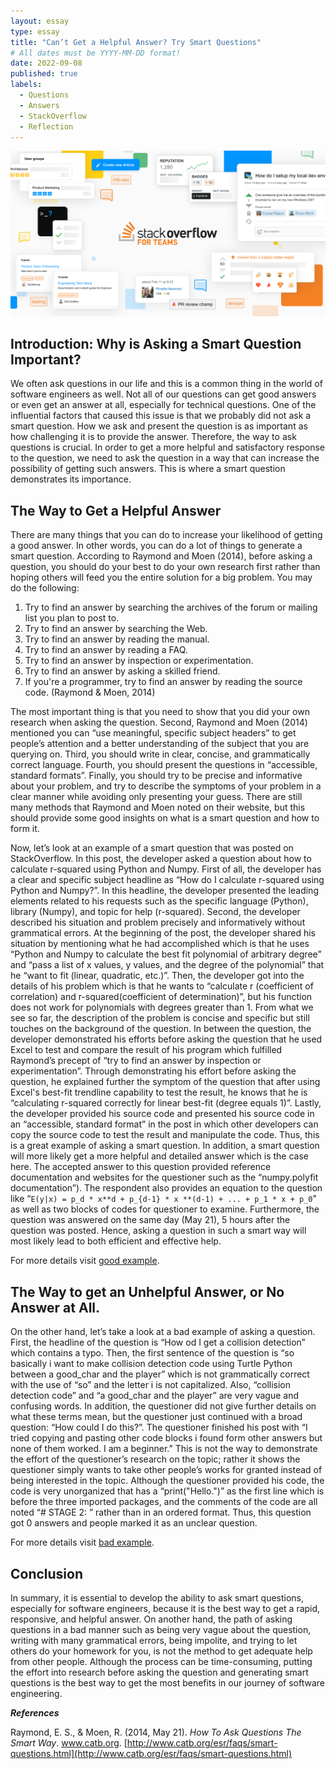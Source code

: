 ```yaml
---
layout: essay
type: essay
title: "Can’t Get a Helpful Answer? Try Smart Questions"
# All dates must be YYYY-MM-DD format!
date: 2022-09-08
published: true
labels:
  - Questions
  - Answers
  - StackOverflow
  - Reflection
---
```


<img width="700px" class="rounded float-start pe-4" src="../img/essays/stack_overflow.png">

## Introduction: Why is Asking a Smart Question Important?

We often ask questions in our life and this is a common thing in the world of software engineers as well.  Not all of our questions can get good answers or even get an answer at all, especially for technical questions. One of the influential factors that caused this issue is that we probably did not ask a smart question. How we ask and present the question is as important as how challenging it is to provide the answer. Therefore, the way to ask questions is crucial. In order to get a more helpful and satisfactory response to the question, we need to ask the question in a way that can increase the possibility of getting such answers. This is where a smart question demonstrates its importance. 


## The Way to Get a Helpful Answer

There are many things that you can do to increase your likelihood of getting a good answer. In other words, you can do a lot of things to generate a smart question. According to Raymond and Moen (2014), before asking a question, you should do your best to do your own research first rather than hoping others will feed you the entire solution for a big problem. You may do the following:
1. Try to find an answer by searching the archives of the forum or mailing list you plan to post to.
2. Try to find an answer by searching the Web.
3. Try to find an answer by reading the manual.
4. Try to find an answer by reading a FAQ.
5. Try to find an answer by inspection or experimentation.
6. Try to find an answer by asking a skilled friend.
7. If you're a programmer, try to find an answer by reading the source code. (Raymond & Moen, 2014)

The most important thing is that you need to show that you did your own research when asking the question.
Second, Raymond and Moen (2014) mentioned you can “use meaningful, specific subject headers” to get people’s attention and a better understanding of the subject that you are querying on. Third, you should write in clear, concise, and grammatically correct language. Fourth, you should present the questions in “accessible, standard formats”. Finally, you should try to be precise and informative about your problem, and try to describe the symptoms of your problem in a clear manner while avoiding only presenting your guess. There are still many methods that Raymond and Moen noted on their website, but this should provide some good insights on what is a smart question and how to form it.

Now, let’s look at an example of a smart question that was posted on StackOverflow. In this post, the developer asked a question about how to calculate r-squared using Python and Numpy. First of all, the developer has a clear and specific subject headline as “How do I calculate r-squared using Python and Numpy?”. In this headline, the developer presented the leading elements related to his requests such as the specific language (Python), library (Numpy), and topic for help (r-squared). Second, the developer described his situation and problem precisely and informatively without grammatical errors. At the beginning of the post, the developer shared his situation by mentioning what he had accomplished which is that he uses “Python and Numpy to calculate the best fit polynomial of arbitrary degree” and “pass a list of x values, y values, and the degree of the polynomial” that he “want to fit (linear, quadratic, etc.)”. Then, the developer got into the details of his problem which is that he wants to “calculate r (coefficient of correlation) and r-squared(coefficient of determination)”, but his function does not work for polynomials with degrees greater than 1. From what we see so far, the description of the problem is concise and specific but still touches on the background of the question. In between the question, the developer demonstrated his efforts before asking the question that he used Excel to test and compare the result of his program which fulfilled Raymond’s precept of “try to find an answer by inspection or experimentation”. Through demonstrating his effort before asking the question, he explained further the symptom of the question that after using Excel's best-fit trendline capability to test the result, he knows that he is “calculating r-squared correctly for linear best-fit (degree equals 1)”. Lastly, the developer provided his source code and presented his source code in an “accessible, standard format” in the post in which other developers can copy the source code to test the result and manipulate the code. Thus, this is a great example of asking a smart question.
In addition, a smart question will more likely get a more helpful and detailed answer which is the case here. The accepted answer to this question provided reference documentation and websites for the questioner such as the “numpy.polyfit documentation”). The respondent also provides an equation to the question like “`E(y|x) = p_d * x**d + p_{d-1} * x **(d-1) + ... + p_1 * x + p_0`" as well as two blocks of codes for questioner to examine. Furthermore, the question was answered on the same day (May 21), 5 hours after the question was posted. Hence, asking a question in such a smart way will most likely lead to both efficient and effective help.

For more details visit [good example](https://stackoverflow.com/questions/893657/how-do-i-calculate-r-squared-using-python-and-numpy?rq=1).


## The Way to get an Unhelpful Answer, or No Answer at All.

On the other hand, let’s take a look at a bad example of asking a question. First, the headline of the question is “How od I get a collision detection” which contains a typo. Then, the first sentence of the question is “so basically i want to make collision detection code using Turtle Python between a good_char and the player” which is not grammatically correct with the use of “so” and the letter i is not capitalized. Also, “collision detection code” and “a good_char and the player” are very vague and confusing words. In addition, the questioner did not give further details on what these terms mean, but the questioner just continued with a broad question: “How could I do this?”. The questioner finished his post with “I tried copying and pasting other code blocks i found form other answers but none of them worked. I am a beginner.” This is not the way to demonstrate the effort of the questioner’s research on the topic; rather it shows the questioner simply wants to take other people’s works for granted instead of being interested in the topic. Although the questioner provided his code, the code is very unorganized that has a “print("Hello.")” as the first line which is before the three imported packages, and the comments of the code are all noted “# STAGE 2: ” rather than in an ordered format. Thus, this question got 0 answers and people marked it as an unclear question.

For more details visit [bad example](https://stackoverflow.com/questions/73642603/how-od-i-get-a-collision-detection).


## Conclusion

In summary, it is essential to develop the ability to ask smart questions, especially for software engineers, because it is the best way to get a rapid, responsive, and helpful answer. On another hand, the path of asking questions in a bad manner such as being very vague about the question, writing with many grammatical errors, being impolite, and trying to let others do your homework for you, is not the method to get adequate help from other people. Although the process can be time-consuming, putting the effort into research before asking the question and generating smart questions is the best way to get the most benefits in our journey of software engineering.


_**References**_

Raymond, E. S., & Moen, R. (2014, May 21). _How To Ask Questions The Smart Way_. www.catb.org. [http://www.catb.org/esr/faqs/smart-questions.html](http://www.catb.org/esr/faqs/smart-questions.html) 
